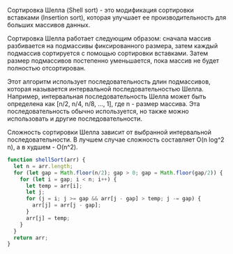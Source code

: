 Сортировка Шелла (Shell sort) - это модификация сортировки вставками (Insertion sort), которая улучшает ее производительность для больших массивов данных.

Сортировка Шелла работает следующим образом: сначала массив разбивается на подмассивы фиксированного размера, затем каждый подмассив сортируется с помощью сортировки вставками. Затем размер подмассивов постепенно уменьшается, пока массив не будет полностью отсортирован.

Этот алгоритм использует последовательность длин подмассивов, которая называется интервальной последовательностью Шелла. Например, интервальная последовательность Шелла может быть определена как [n/2, n/4, n/8, ..., 1], где n - размер массива. Эта последовательность обычно используется, но также можно использовать и другие последовательности.

Сложность сортировки Шелла зависит от выбранной интервальной последовательности. В лучшем случае сложность составляет O(n log^2 n), а в худшем - O(n^2).

```javascript
function shellSort(arr) {
  let n = arr.length;
  for (let gap = Math.floor(n/2); gap > 0; gap = Math.floor(gap/2)) {
    for (let i = gap; i < n; i++) {
      let temp = arr[i];
      let j;
      for (j = i; j >= gap && arr[j - gap] > temp; j -= gap) {
        arr[j] = arr[j - gap];
      }
      arr[j] = temp;
    }
  }
  return arr;
}
```
